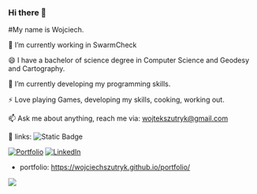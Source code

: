 <!--
**wojciechszutryk/wojciechszutryk** is a ✨ _special_ ✨ repository because its `README.md` (this file) appears on your GitHub profile.

Here are some ideas to get you started:

- 🔭 I’m currently working on ...
- 🌱 I’m currently learning ...
- 👯 I’m looking to collaborate on ...
- 🤔 I’m looking for help with ...
- 💬 Ask me about ...
- 📫 How to reach me: ...
- 😄 Pronouns: ...
- ⚡ Fun fact: ...
-->

### Hi there 👋
#My name is Wojciech.

🔭 I’m currently working in SwarmCheck

😄 I have a bachelor of science degree in Computer Science and Geodesy and Cartography.

🔧 I’m currently developing my programming skills.

⚡ Love playing Games, developing my skills, cooking, working out.

📫 Ask me about anything, reach me via: wojtekszutryk@gmail.com

💬 links:
![Static Badge](https://img.shields.io/badge/portfolio)

[![Portfolio](https://img.shields.io/badge/portfolio)](https://wojciechszutryk.github.io/portfolio/) 
[![LinkedIn](https://img.shields.io/badge/LinkedIn-%230077B5.svg?logo=linkedin&logoColor=white)](https://www.linkedin.com/in/wojciech-szutryk-693142215/) 

- portfolio: https://wojciechszutryk.github.io/portfolio/

[![](https://visitcount.itsvg.in/api?id=wojciechszutryk&label=Profile%20Views&color=10&pretty=false)](https://visitcount.itsvg.in)
